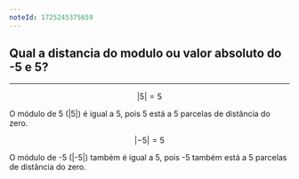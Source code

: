 ```yaml
---
noteId: 1725245375659
---
```


## Qual a distancia do modulo ou valor absoluto do -5 e 5?

---

$$
|5| = 5
$$

O módulo de 5 (|5|) é igual a 5, pois 5 está a 5 parcelas de distância do zero.

$$
| -5| = 5
$$

O módulo de -5 (|-5|) também é igual a 5, pois -5 também está a 5 parcelas de distância do zero.
